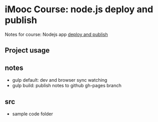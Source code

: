 # iMooc Course: node.js deploy and publish
Notes for course: Nodejs app [deploy and publish](http://coding.imooc.com/class/95.html)

## Project usage

## notes
- gulp default: dev and browser sync watching
- gulp build: publish notes to github gh-pages branch

## src

- sample code folder
